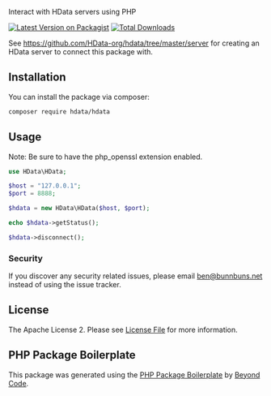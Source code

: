 Interact with HData servers using PHP

[![Latest Version on Packagist](https://img.shields.io/packagist/v/hdata/hdata.svg?style=flat-square)](https://packagist.org/packages/hdata/hdata)
[![Total Downloads](https://img.shields.io/packagist/dt/hdata/hdata.svg?style=flat-square)](https://packagist.org/packages/hdata/hdata)

See https://github.com/HData-org/hdata/tree/master/server for creating an HData server to connect this package with.

## Installation

You can install the package via composer:

```bash
composer require hdata/hdata
```

## Usage

Note: Be sure to have the php_openssl extension enabled.

```php
use HData\HData;

$host = "127.0.0.1";
$port = 8888;

$hdata = new HData\HData($host, $port);

echo $hdata->getStatus();

$hdata->disconnect();
```

### Security

If you discover any security related issues, please email ben@bunnbuns.net instead of using the issue tracker.

## License

The Apache License 2. Please see [License File](LICENSE.md) for more information.

## PHP Package Boilerplate

This package was generated using the [PHP Package Boilerplate](https://laravelpackageboilerplate.com) by [Beyond Code](http://beyondco.de/).
